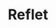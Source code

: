 ---
title: "Reflet"
layout: post  
post-image: "/assets/images/autre/water.png"  
description: ""  
categories:
- Écriture
- Histoire
---